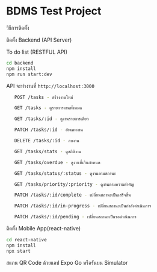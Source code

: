 # BDMS Test Project

วิธีการติดตั้ง

ติดตั้ง Backend (API Server)

To do list (RESTFUL API)
```bash
cd backend
npm install
npm run start:dev
```
API จะทำงานที่ `http://localhost:3000`

```bash
   POST /tasks - สร้างงานใหม่

   GET /tasks - ดูรายการงานทั้งหมด

   GET /tasks/:id - ดูงานรายการเดียว

   PATCH /tasks/:id - อัพเดทงาน

   DELETE /tasks/:id - ลบงาน

   GET /tasks/stats - ดูสถิติงาน

   GET /tasks/overdue - ดูงานที่เกินกำหนด

   GET /tasks/status/:status - ดูงานตามสถานะ

   GET /tasks/priority/:priority - ดูงานตามความสำคัญ

   PATCH /tasks/:id/complete - เปลี่ยนสถานะเป็นเสร็จสิ้น

   PATCH /tasks/:id/in-progress - เปลี่ยนสถานะเป็นกำลังดำเนินการ

   PATCH /tasks/:id/pending - เปลี่ยนสถานะเป็นรอดำเนินการ
```

ติดตั้ง Mobile App(react-native)
```bash
cd react-native
npm install
npx start
```
สแกน QR Code ด้วยแอป Expo Go หรือรันบน Simulator




